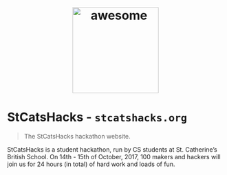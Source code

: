 <h1 align="center">
	<img width="200" src="https://stcatshacks.org/images/bikers_d.gif" alt="awesome">
	<br>
</h1>

# StCatsHacks - `stcatshacks.org`

> The StCatsHacks hackathon website.

StCatsHacks is a student hackathon, run by CS students at St. Catherine’s British School. On 14th - 15th of October, 2017, 100 makers and hackers will join us for 24 hours (in total) of hard work and loads of fun.